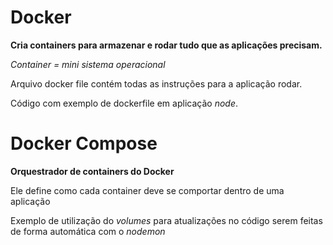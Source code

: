 # Docker

**Cria containers para armazenar e rodar tudo que as aplicações precisam.**

*Container = mini sistema operacional*

Arquivo docker file contém todas as instruções para a aplicação rodar.

Código com exemplo de dockerfile em aplicação *node*.

# Docker Compose

**Orquestrador de containers do Docker**

Ele define como cada container deve se comportar dentro de uma aplicação

Exemplo de utilização do *volumes* para atualizações no código serem feitas de forma automática com o *nodemon*


